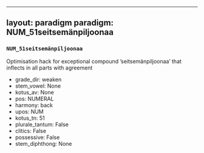 
---
layout: paradigm
paradigm: NUM_51seitsemänpiljoonaa
---
### ` NUM_51seitsemänpiljoonaa `

Optimisation hack for exceptional compound ’seitsemänpiljoonaa’ that inflects in all parts with agreement
* grade_dir: weaken
* stem_vowel: None
* kotus_av: None
* pos: NUMERAL
* harmony: back
* upos: NUM
* kotus_tn: 51
* plurale_tantum: False
* clitics: False
* possessive: False
* stem_diphthong: None
